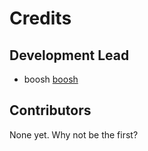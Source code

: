 # Credits

## Development Lead

- boosh [boosh](https://github.com/boosh)

## Contributors

None yet. Why not be the first?
